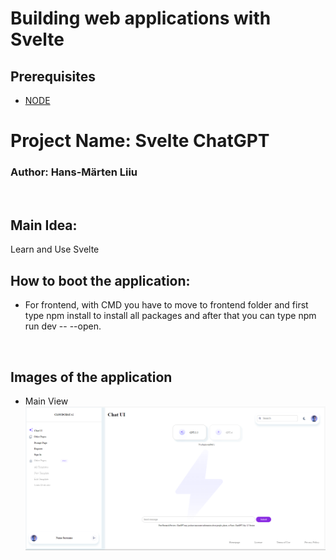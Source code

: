 # Building web applications with Svelte

## Prerequisites

- [NODE](https://nodejs.org/en/download/prebuilt-installer/)

# Project Name: Svelte ChatGPT

### Author: Hans-Märten Liiu

</br>

## Main Idea:

Learn and Use Svelte

## How to boot the application:

- For frontend, with CMD you have to move to frontend folder and first type npm install to install all packages and after that you can type npm run dev -- --open.

</br>

## Images of the application

- Main View
  ![Source code](Main.png)

